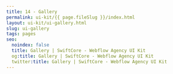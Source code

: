 ```yaml
---
title: 14 - Gallery
permalink: ui-kit/{{ page.fileSlug }}/index.html
layout: ui-kit/ui-gallery.html
slug: ui-gallery
tags: pages
seo:
  noindex: false
  title: Gallery | SwiftCore - Webflow Agency UI Kit
  og:title: Gallery | SwiftCore - Webflow Agency UI Kit
  twitter:title: Gallery | SwiftCore - Webflow Agency UI Kit
---
```



